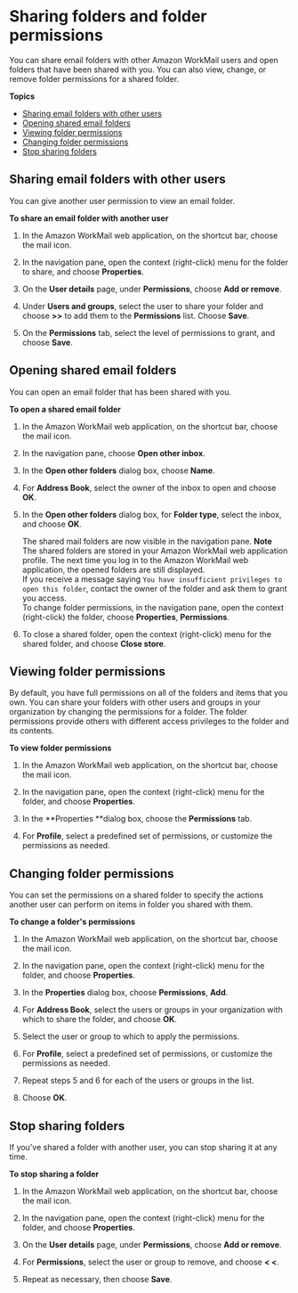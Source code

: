 # Sharing folders and folder permissions<a name="share-folders"></a>

You can share email folders with other Amazon WorkMail users and open folders that have been shared with you\. You can also view, change, or remove folder permissions for a shared folder\.

**Topics**
+ [Sharing email folders with other users](#share_email_folder)
+ [Opening shared email folders](#shared_folder)
+ [Viewing folder permissions](#view_folder_permissions)
+ [Changing folder permissions](#change_folder_permissions)
+ [Stop sharing folders](#stop_sharing_folders)

## Sharing email folders with other users<a name="share_email_folder"></a>

You can give another user permission to view an email folder\.

**To share an email folder with another user**

1. In the Amazon WorkMail web application, on the shortcut bar, choose the mail icon\.

1. In the navigation pane, open the context \(right\-click\) menu for the folder to share, and choose **Properties**\.

1. On the **User details** page, under **Permissions**, choose **Add or remove**\.

1. Under **Users and groups**, select the user to share your folder and choose **>>** to add them to the **Permissions** list\. Choose **Save**\.

1. On the **Permissions** tab, select the level of permissions to grant, and choose **Save**\.

## Opening shared email folders<a name="shared_folder"></a>

You can open an email folder that has been shared with you\.

**To open a shared email folder**

1. In the Amazon WorkMail web application, on the shortcut bar, choose the mail icon\.

1. In the navigation pane, choose **Open other inbox**\.

1. In the **Open other folders** dialog box, choose **Name**\.

1. For **Address Book**, select the owner of the inbox to open and choose **OK**\.

1. In the **Open other folders** dialog box, for **Folder type**, select the inbox, and choose **OK**\.

   The shared mail folders are now visible in the navigation pane\.
**Note**  
The shared folders are stored in your Amazon WorkMail web application profile\. The next time you log in to the Amazon WorkMail web application, the opened folders are still displayed\.  
If you receive a message saying `You have insufficient privileges to open this folder`, contact the owner of the folder and ask them to grant you access\.  
To change folder permissions, in the navigation pane, open the context \(right\-click\) the folder, choose **Properties**, **Permissions**\.

1. To close a shared folder, open the context \(right\-click\) menu for the shared folder, and choose **Close store**\.

## Viewing folder permissions<a name="view_folder_permissions"></a>

By default, you have full permissions on all of the folders and items that you own\. You can share your folders with other users and groups in your organization by changing the permissions for a folder\. The folder permissions provide others with different access privileges to the folder and its contents\.

**To view folder permissions**

1. In the Amazon WorkMail web application, on the shortcut bar, choose the mail icon\.

1. In the navigation pane, open the context \(right\-click\) menu for the folder, and choose **Properties**\.

1. In the **Properties **dialog box, choose the **Permissions** tab\.

1. For **Profile**, select a predefined set of permissions, or customize the permissions as needed\.

## Changing folder permissions<a name="change_folder_permissions"></a>

You can set the permissions on a shared folder to specify the actions another user can perform on items in folder you shared with them\.

**To change a folder's permissions**

1. In the Amazon WorkMail web application, on the shortcut bar, choose the mail icon\.

1. In the navigation pane, open the context \(right\-click\) menu for the folder, and choose **Properties**\.

1. In the **Properties** dialog box, choose **Permissions**, **Add**\.

1. For **Address Book**, select the users or groups in your organization with which to share the folder, and choose **OK**\.

1. Select the user or group to which to apply the permissions\.

1. For **Profile**, select a predefined set of permissions, or customize the permissions as needed\.

1. Repeat steps 5 and 6 for each of the users or groups in the list\.

1. Choose **OK**\.

## Stop sharing folders<a name="stop_sharing_folders"></a>

If you've shared a folder with another user, you can stop sharing it at any time\.

**To stop sharing a folder**

1. In the Amazon WorkMail web application, on the shortcut bar, choose the mail icon\.

1. In the navigation pane, open the context \(right\-click\) menu for the folder, and choose **Properties**\.

1. On the **User details** page, under **Permissions**, choose **Add or remove**\.

1. For **Permissions**, select the user or group to remove, and choose **< <**\.

1. Repeat as necessary, then choose **Save**\.